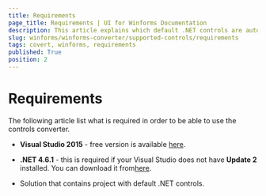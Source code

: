 ```yaml
---
title: Requirements
page_title: Requirements | UI for Winforms Documentation
description: This article explains which default .NET controls are automatically converted.
slug: winforms/winforms-converter/supported-controls/requirements
tags: covert, winforms, requirements
published: True
position: 2
---
```


# Requirements

The following article list what is required in order to be able to use the controls converter.

* __Visual Studio 2015__ - free version is available [here](https://www.visualstudio.com/en-us/downloads/download-visual-studio-vs.aspx).
 
* __.NET 4.6.1__ - this is required if your Visual Studio does not have __Update 2__ installed. You can download it from[here](https://www.microsoft.com/en-us/download/details.aspx?id=49978).

* Solution that contains project with default .NET controls.
